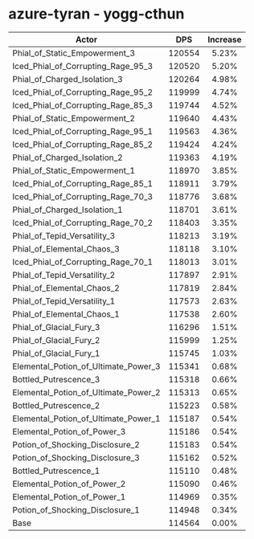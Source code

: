 # azure-tyran - yogg-cthun
| Actor | DPS | Increase |
|---|:---:|:---:|
|Phial_of_Static_Empowerment_3|120554|5.23%|
|Iced_Phial_of_Corrupting_Rage_95_3|120520|5.20%|
|Phial_of_Charged_Isolation_3|120264|4.98%|
|Iced_Phial_of_Corrupting_Rage_95_2|119999|4.74%|
|Iced_Phial_of_Corrupting_Rage_85_3|119744|4.52%|
|Phial_of_Static_Empowerment_2|119640|4.43%|
|Iced_Phial_of_Corrupting_Rage_95_1|119563|4.36%|
|Iced_Phial_of_Corrupting_Rage_85_2|119424|4.24%|
|Phial_of_Charged_Isolation_2|119363|4.19%|
|Phial_of_Static_Empowerment_1|118970|3.85%|
|Iced_Phial_of_Corrupting_Rage_85_1|118911|3.79%|
|Iced_Phial_of_Corrupting_Rage_70_3|118776|3.68%|
|Phial_of_Charged_Isolation_1|118701|3.61%|
|Iced_Phial_of_Corrupting_Rage_70_2|118403|3.35%|
|Phial_of_Tepid_Versatility_3|118213|3.19%|
|Phial_of_Elemental_Chaos_3|118118|3.10%|
|Iced_Phial_of_Corrupting_Rage_70_1|118013|3.01%|
|Phial_of_Tepid_Versatility_2|117897|2.91%|
|Phial_of_Elemental_Chaos_2|117819|2.84%|
|Phial_of_Tepid_Versatility_1|117573|2.63%|
|Phial_of_Elemental_Chaos_1|117538|2.60%|
|Phial_of_Glacial_Fury_3|116296|1.51%|
|Phial_of_Glacial_Fury_2|115999|1.25%|
|Phial_of_Glacial_Fury_1|115745|1.03%|
|Elemental_Potion_of_Ultimate_Power_3|115341|0.68%|
|Bottled_Putrescence_3|115318|0.66%|
|Elemental_Potion_of_Ultimate_Power_2|115313|0.65%|
|Bottled_Putrescence_2|115223|0.58%|
|Elemental_Potion_of_Ultimate_Power_1|115187|0.54%|
|Elemental_Potion_of_Power_3|115186|0.54%|
|Potion_of_Shocking_Disclosure_2|115183|0.54%|
|Potion_of_Shocking_Disclosure_3|115162|0.52%|
|Bottled_Putrescence_1|115110|0.48%|
|Elemental_Potion_of_Power_2|115090|0.46%|
|Elemental_Potion_of_Power_1|114969|0.35%|
|Potion_of_Shocking_Disclosure_1|114948|0.34%|
|Base|114564|0.00%|
